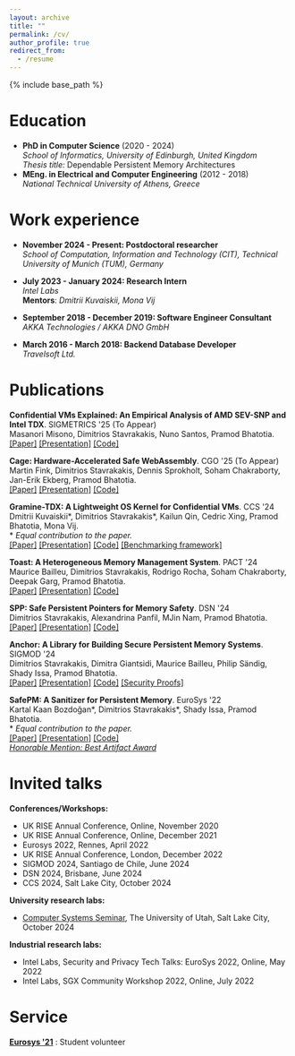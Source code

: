 ```yaml
---
layout: archive
title: ""
permalink: /cv/
author_profile: true
redirect_from:
  - /resume
---
```


{% include base_path %}

Education
======
* **PhD in Computer Science** (2020 - 2024) <br />
  *School of Informatics, University of Edinburgh, United Kingdom* <br />
  *Thesis title:* Dependable Persistent Memory Architectures
* **MEng. in Electrical and Computer Engineering** (2012 - 2018) <br />
  *National Technical University of Athens, Greece*
  
Work experience
======
* **November 2024 - Present: Postdoctoral researcher** <br />
  *School of Computation, Information and Technology (CIT), Technical University of Munich (TUM), Germany*
  
* **July 2023 - January 2024: Research Intern**<br />
  *Intel Labs*<br />
  **Mentors**: *Dmitrii Kuvaiskii, Mona Vij*

* **September 2018 - December 2019: Software Engineer Consultant**<br />
  *AKKA Technologies / AKKA DNO GmbH*

* **March 2016 - March 2018: Backend Database Developer**<br />
  *Travelsoft Ltd.*

Publications
======
__Confidential VMs Explained: An Empirical Analysis of AMD SEV-SNP and Intel TDX__. SIGMETRICS '25 (To Appear) \
Masanori Misono, Dimitrios Stavrakakis, Nuno Santos, Pramod Bhatotia. \
[[Paper]](https://dse.in.tum.de/wp-content/uploads/2024/11/sigmetrics25summer-CVM-Explained.pdf) [[Presentation]](https://dimstav23.github.io/cv) [[Code]](https://github.com/TUM-DSE/CVM_eval)

__Cage: Hardware-Accelerated Safe WebAssembly__. CGO '25 (To Appear) \
Martin Fink, Dimitrios Stavrakakis, Dennis Sprokholt, Soham Chakraborty, Jan-Erik Ekberg, Pramod Bhatotia. \
[[Paper]](https://dse.in.tum.de/wp-content/uploads/2025/01/Cage-CGO-2025.pdf) [[Presentation]](https://dimstav23.github.io/cv) [[Code]](https://zenodo.org/records/13347522)

__Gramine-TDX: A Lightweight OS Kernel for Confidential VMs__. CCS '24 \
Dmitrii Kuvaiskii\*, Dimitrios Stavrakakis\*, Kailun Qin, Cedric Xing, Pramod Bhatotia, Mona Vij. \
\* *Equal contribution to the paper.* \
[[Paper]](https://dse.in.tum.de/wp-content/uploads/2024/10/Gramine_TDX-CCS24.pdf) [[Presentation]](https://dse.in.tum.de/wp-content/uploads/2024/10/Gramine-TDX-CCS_24_presentation_short.pdf) [[Code]](https://github.com/gramineproject/gramine-tdx) [[Benchmarking framework]](https://github.com/dimstav23/gramine-tdx-benchmarking)

__Toast: A Heterogeneous Memory Management System__. PACT '24 \
Maurice Bailleu, Dimitrios Stavrakakis, Rodrigo Rocha, Soham Chakraborty, Deepak Garg, Pramod Bhatotia. \
[[Paper]](https://dse.in.tum.de/wp-content/uploads/2024/09/Toast__PACT_24_Camera_ready.pdf) [[Presentation]](https://dse.in.tum.de/wp-content/uploads/2024/10/Toast_Heterogeneous_Memory_Management_presentation.pdf) [[Code]](https://github.com/TUM-DSE/Toast)

__SPP: Safe Persistent Pointers for Memory Safety__. DSN '24 \
Dimitrios Stavrakakis, Alexandrina Panfil, MJin Nam, Pramod Bhatotia. \
[[Paper]](https://dse.in.tum.de/wp-content/uploads/2024/05/SPP_DSN_24_Camera_Ready.pdf) [[Presentation]](https://dse.in.tum.de/wp-content/uploads/2024/06/SPP_DSN24_presentation.pdf) [[Code]](https://github.com/dimstav23/SPP)

__Anchor: A Library for Building Secure Persistent Memory Systems__. SIGMOD '24 \
Dimitrios Stavrakakis, Dimitra Giantsidi, Maurice Bailleu, Philip Sändig, Shady Issa, Pramod Bhatotia. \
[[Paper]](https://dse.in.tum.de/wp-content/uploads/2024/01/Anchor-SIGMOD.pdf) [[Presentation]](https://dse.in.tum.de/wp-content/uploads/2024/06/Anchor_SIGMOD24-pdf_animation_version.pdf) [[Code]](https://github.com/dimstav23/Anchor) [[Security Proofs]](https://github.com/dimstav23/Anchor-Proofs)

__SafePM: A Sanitizer for Persistent Memory__. EuroSys '22  \
Kartal Kaan Bozdoğan\*, Dimitrios Stavrakakis\*, Shady Issa, Pramod Bhatotia. \
\* *Equal contribution to the paper.* \
[[Paper]](https://dse.in.tum.de/wp-content/uploads/2022/04/final_digital_version.pdf) [[Presentation]](https://dse.in.tum.de/wp-content/uploads/2022/04/SafePM_eurosys22_presentation.pdf) [[Code]](https://github.com/TUM-DSE/safepm) \
[*Honorable Mention: Best Artifact Award*](https://dse.in.tum.de/wp-content/uploads/2022/05/HonorableMention-GillesMuller-SafePM.pdf)

Invited talks
======
**Conferences/Workshops:**
- UK RISE Annual Conference, Online, November 2020
- UK RISE Annual Conference, Online, December 2021
- Eurosys 2022, Rennes, April 2022
- UK RISE Annual Conference, London, December 2022
- SIGMOD 2024, Santiago de Chile, June 2024
- DSN 2024, Brisbane, June 2024
- CCS 2024, Salt Lake City, October 2024

**University research labs:**
- [Computer Systems Seminar](https://www.eng.utah.edu/~csl-sem/), The University of Utah, Salt Lake City, October 2024

**Industrial research labs:**
- Intel Labs, Security and Privacy Tech Talks: EuroSys 2022, Online, May 2022
- Intel Labs, SGX Community Workshop 2022, Online, July 2022

Service
======
__[Eurosys '21](https://2021.eurosys.org/index.html)__ : Student volunteer